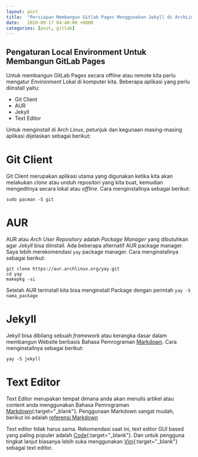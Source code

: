 ```yaml
---
layout: post
title:  "Persiapan Membangun Gitlab Pages Menggunakan Jekyll di ArchLinux"
date:   2020-09-17 04:40:00 +0800
categories: [post, gitlab]
---
```



## Pengaturan Local Environment Untuk Membangun GitLab Pages

Untuk membangun GitLab Pages secara offline atau remote kita perlu mengatur *Environment* Lokal di komputer kita. Beberapa aplikasi yang perlu diinstall yaitu:

- Git Client
- AUR
- Jekyll
- Text Editor

Untuk menginstall di Arch Linux, petunjuk dan kegunaan masing-masing aplikasi dijelaskan sebagai berikut:

# Git Client
Git Client merupakan aplikasi utama yang digunakan ketika kita akan melakukan *clone* atau unduh repositori yang kita buat, kemudian mengeditnya secara lokal atau *offline*.
Cara menginstallnya sebagai berikut:
```
sudo pacman -S git
```
# AUR
AUR atau *Arch User Repository* adalah *Package Manager* yang dibutuhkan agar *Jekyll* bisa diinstall. Ada beberapa alternatif AUR package manager. Saya lebih merekomendasi `yay` package manager.
Cara menginstallnya sebagai berikut:
```
git clone https://aur.archlinux.org/yay.git
cd yay
makepkg -si
```
Setelah AUR terinstall kita bisa menginstall Package dengan perintah `yay -S nama_package`

# Jekyll
Jekyll bisa dibilang sebuah *framework* atau kerangka dasar dalam membangun Website berbasis Bahasa Pemrograman [Markdown](https://en.wikipedia.org/wiki/Markdown "Markdown Wiki").
Cara menginstallnya sebagai berikut:
```
yay -S jekyll
```
# Text Editor
Text Editor merupakan tempat dimana anda akan menulis artikel atau content anda menggunakan Bahasa Pemrograman [Markdown](https://en.wikipedia.org/wiki/Markdown "Markdown Wiki"){:target="_blank"}. Penggunaan Markdown sangat mudah, berikut ini adalah [referensi Markdown](# "Markdown Cheatsheet")

Text editor tidak harus sama. Rekomendasi saat ini, text editor GUI based yang paling populer adalah [Code](https://code.visualstudio.com){:target="_blank"}. Dan untuk pengguna tingkat lanjut biasanya lebih suka menggunakan [Vim](https://www.vim.org){:target="_blank"} sebagai text editor.

<!-- Untuk menginstal Code -->

<!-- Mac OS
# Install GitLab Client
GitLab Client merupakan aplikasi utama yang digunakan ketika kita akan melakukan *clone* atau unduh repositori yang kita buat, kemudian mengeditnya secara lokal atau *offline*.

Mac OS:
Dengan menggunakan [homebrew](https://brew.sh){:target="_blank"} anda dapat menginstall GitLab Client. Jika homebrew belum terinstall, maka jalankan perintah:
```
/bin/bash -c "$(curl -fsSL https://raw.GitLabusercontent.com/Homebrew/install/master/install.sh)"
```
Kemudian lanjutkan dengan menginstall GitLab Client
```
brew install git
```
# Install Ruby

sudo pacman -S ruby
# Install Jekyll
# Install Text Editor -->
